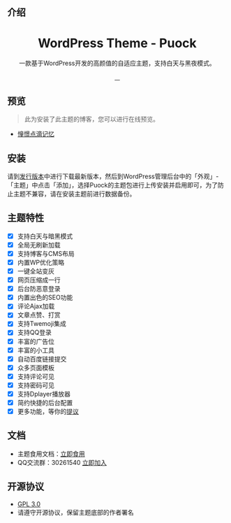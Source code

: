 ## 介绍
<div align="center">
    <h1>WordPress Theme - Puock</h1>
    <p>一款基于WordPress开发的高颜值的自适应主题，支持白天与黑夜模式。</p>
      <a href="https://github.com/Licoy/wordpress-theme-puock/releases/latest">
        <img src="https://img.shields.io/github/release/Licoy/wordpress-theme-puock.svg?style=flat-square" alt="">
      </a>
    <a href="https://github.com/Licoy/wordpress-theme-puock/issues">
        <img src="https://img.shields.io/github/issues/Licoy/wordpress-theme-puock.svg" alt="">
      </a>
    <a href="https://github.com/Licoy/wordpress-theme-puock/pulls">
        <img src="https://img.shields.io/github/issues-pr/Licoy/wordpress-theme-puock.svg" alt="">
      </a>
    <a href="https://github.com/Licoy">
        <img src="https://img.shields.io/badge/author-Licoy-ff69b4.svg" alt="">
      </a>
</div>

## 预览
> 此为安装了此主题的博客，您可以进行在线预览。
- [憧憬点滴记忆](https://www.licoy.cn/)
## 安装
请到[发行版本](https://github.com/Licoy/wordpress-theme-puock/releases)中进行下载最新版本，然后到WordPress管理后台中的「外观」-「主题」中点击「添加」，选择Puock的主题包进行上传安装并启用即可，为了防止主题不兼容，请在安装主题前进行数据备份。
## 主题特性
- [x] 支持白天与暗黑模式
- [x] 全局无刷新加载
- [x] 支持博客与CMS布局
- [x] 内置WP优化策略
- [x] 一键全站变灰
- [x] 网页压缩成一行
- [x] 后台防恶意登录
- [x] 内置出色的SEO功能
- [x] 评论Ajax加载
- [x] 文章点赞、打赏
- [x] 支持Twemoji集成
- [x] 支持QQ登录
- [x] 丰富的广告位
- [x] 丰富的小工具
- [x] 自动百度链接提交
- [x] 众多页面模板
- [x] 支持评论可见
- [x] 支持密码可见
- [x] 支持Dplayer播放器
- [x] 简约快捷的后台配置
- [x] 更多功能，等你的[提议](https://github.com/Licoy/wordpress-theme-puock/issues)
## 文档
- 主题食用文档：[立即食用](https://www.licoy.cn/puock-doc.html)
- QQ交流群：30261540 [立即加入](https://shang.qq.com/wpa/qunwpa?idkey=c3541f1d0dbe443456228e3aebf23f6795b614a94d5df6a32f0b2b1c759bb99b)
## 开源协议
- [GPL 3.0](./LICENSE)
- 请遵守开源协议，保留主题底部的作者署名
